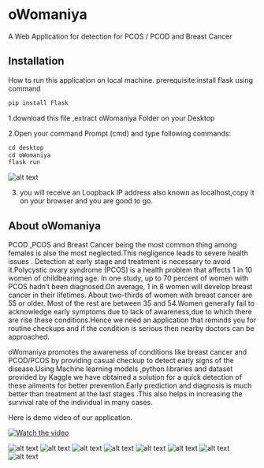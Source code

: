 # oWomaniya
A Web Application for detection for PCOS / PCOD and Breast Cancer

## Installation
How to run this application on local machine.
prerequisite:install flask using command 
```bash
pip install Flask
```
1.download this file ,extract oWomaniya Folder on your Desktop

2.Open your command Prompt (cmd) and type following commands:
```python
cd desktop
cd oWomaniya
flask run
```

![alt text](https://github.com/niki11017/oWomaniya/blob/main/oWomaniya-img/cmd.png?raw=true)

3. you will receive an Loopback IP address also known as localhost,copy it on your browser and you are good to go.

## About oWomaniya
PCOD ,PCOS and Breast Cancer being the most common thing among females is also the most neglected.This negligence leads to severe health issues . Detection at early stage and treatment is necessary to avoid it.Polycystic ovary syndrome (PCOS) is a health problem that affects 1 in 10 women of childbearing age. In one study, up to 70 percent of women with PCOS hadn’t been diagnosed.On average, 1 in 8 women will develop breast cancer in their lifetimes. About two-thirds of women with breast cancer are 55 or older. Most of the rest are between 35 and 54.Women generally fail to acknowledge early symptoms due to lack of awareness,due to which there are rise these conditions.Hence we need an application that reminds you for routine checkups and if the condition is serious then nearby doctors can be approached.

oWomaniya promotes the awareness of conditions like breast cancer and PCOD/PCOS by providing casual checkup to detect early signs of the disease.Using Machine learning models ,python libraries and dataset provided by Kaggle we have obtained a solution for a quick detection of these ailments for better prevention.Early prediction and diagnosis is much better than treatment at the last stages .This also helps in increasing the survival rate of the individual in many cases.

Here is demo video of our application.

[![Watch the video](https://i.imgur.com/vKb2F1B.png)](https://www.youtube.com/watch?v=LgWu0xiQU3g&feature=youtu.be)

![alt text](https://github.com/niki11017/oWomaniya/blob/main/oWomaniya-img/1.png?raw=true)
![alt text](https://github.com/niki11017/oWomaniya/blob/main/oWomaniya-img/2.png?raw=true)
![alt text](https://github.com/niki11017/oWomaniya/blob/main/oWomaniya-img/3.png?raw=true)
![alt text](https://github.com/niki11017/oWomaniya/blob/main/oWomaniya-img/4.png?raw=true)
![alt text](https://github.com/niki11017/oWomaniya/blob/main/oWomaniya-img/5.png?raw=true)
![alt text](https://github.com/niki11017/oWomaniya/blob/main/oWomaniya-img/6.png?raw=true)
![alt text](https://github.com/niki11017/oWomaniya/blob/main/oWomaniya-img/7.png?raw=true)
![alt text](https://github.com/niki11017/oWomaniya/blob/main/oWomaniya-img/8.png?raw=true)




